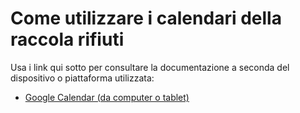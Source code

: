 # Come utilizzare i calendari della raccola rifiuti

Usa i link qui sotto per consultare la documentazione a seconda del dispositivo o piattaforma utilizzata:

- [Google Calendar (da computer o tablet)](google/google_calendar_pc.md)